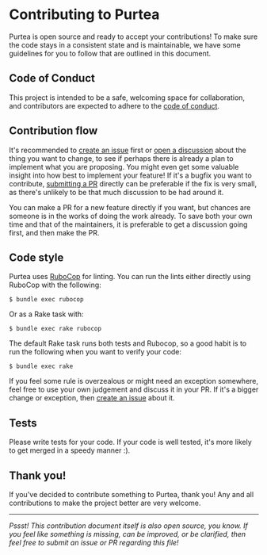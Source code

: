# Contributing to Purtea

Purtea is open source and ready to accept your contributions!
To make sure the code stays in a consistent state and is maintainable, we have
some guidelines for you to follow that are outlined in this document.

## Code of Conduct

This project is intended to be a safe, welcoming space for collaboration, and contributors are expected to adhere to the [code of conduct][coc].

## Contribution flow

It's recommended to [create an issue][issues] first or
[open a discussion][discussions] about the thing you want to change, to see if
perhaps there is already a plan to implement what you are proposing. You might
even get some valuable insight into how best to implement your feature! If it's
a bugfix you want to contribute, [submitting a PR][pr] directly can be
preferable if the fix is very small, as there's unlikely to be that much
discussion to be had around it.

You can make a PR for a new feature directly if you want, but chances are
someone is in the works of doing the work already. To save both your own time
and that of the maintainers, it is preferable to get a discussion going first,
and then make the PR.

## Code style

Purtea uses [RuboCop][] for linting. You can run the lints either directly using
RuboCop with the following:

```
$ bundle exec rubocop
```

Or as a Rake task with:

```
$ bundle exec rake rubocop
```

The default Rake task runs both tests and Rubocop, so a good habit is to run
the following when you want to verify your code:

```
$ bundle exec rake
```

If you feel some rule is overzealous or might need an exception somewhere,
feel free to use your own judgement and discuss it in your PR. If it's a bigger
change or exception, then [create an issue][issues] about it.

## Tests

Please write tests for your code. If your code is well tested, it's more likely
to get merged in a speedy manner :).

## Thank you!

If you've decided to contribute something to Purtea, thank you! Any and all
contributions to make the project better are very welcome.

-----

*Pssst! This contribution document itself is also open source, you know. If
you feel like something is missing, can be improved, or be clarified, then feel
free to submit an issue or PR regarding this file!*

[coc]: https://github.com/Sharparam/purtea/blob/master/CODE_OF_CONDUCT.md
[rubocop]: https://rubocop.org/
[issues]: https://github.com/Sharparam/purtea/issues
[discussions]: https://github.com/Sharparam/purtea/discussions
[pr]: https://github.com/Sharparam/purtea/pulls
